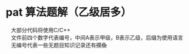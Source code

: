 pat 算法题解（乙级居多）
===
&emsp;大部分代码将使用C/C++<br>
&emsp;文件前四个数字代表编号，中间A表示甲级，B表示乙级，后缀为使用语言<br>
&emsp;无编号代表一些无题目知识记录还有~~摸鱼~~
